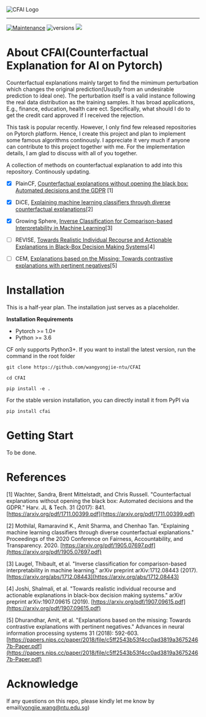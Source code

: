![CFAI Logo](https://github.com/wangyongjie-ntu/CFAI/blob/main/CFAI_Logo.png)

<hr/>

[![Maintenance](https://img.shields.io/badge/Maintained%3F-YES-green.svg)](https://github.com/wangyongjie-ntu/Awesome-explainable-AI/graphs/commit-activity)
![versions](https://img.shields.io/pypi/pyversions/pybadges.svg)
![](https://img.shields.io/badge/PyTorch%20-%23EE4C2C.svg)

# About CFAI(Counterfactual Explanation for AI on Pytorch)

Counterfactual explanations mainly target to find the mimimum perturbation which changes the original prediction(Ususlly from an undesirable prediction to ideal one). The perturbation itself is a valid instance following the real data distribution as the training samples. It has broad applications, E.g., finance, education, health care ect. Specifically, what should I do to get the credit card approved if I received the rejection.

This task is popular recently. However, I only find few released repositories on Pytorch platform. Hence, I create this project and plan to implement some famous algorithms continously. 
I appreciate it very much if anyone can contribute to this project together with me.  For the implementation details, I am glad to discuss with all of you together.

A collection of methods on counterfactual explanation to add into this repository. Continously updating.

- [x] PlainCF, [Counterfactual explanations without opening the black box: Automated decisions and the GDPR](https://arxiv.org/pdf/1711.00399.pdf) [1]

- [x] DiCE, [Explaining machine learning classifiers through diverse counterfactual explanations](https://arxiv.org/pdf/1905.07697.pdf)[2]

- [x] Growing Sphere, [Inverse Classification for Comparison-based Interpretability in Machine Learning](https://arxiv.org/abs/1712.08443)[3]

- [ ] REVISE, [Towards Realistic Individual Recourse and Actionable Explanations in Black-Box Decision Making Systems](https://arxiv.org/pdf/1907.09615.pdf)[4]

- [ ] CEM, [Explanations based on the Missing: Towards contrastive explanations with pertinent negatives](https://papers.nips.cc/paper/2018/file/c5ff2543b53f4cc0ad3819a36752467b-Paper.pdf)[5]

# Installation

This is a half-year plan. The installation just serves as a placeholder.

**Installation Requirements**
- Pytorch >= 1.0+
- Python >= 3.6

CF only supports Python3+. If you want to install the latest version, run the command in the root folder
```
git clone https://github.com/wangyongjie-ntu/CFAI

cd CFAI

pip install -e .
```

For the stable version installation, you can directly install it from PyPI via

```
pip install cfai
```


# Getting Start

To be done.

# References

[1] Wachter, Sandra, Brent Mittelstadt, and Chris Russell. "Counterfactual explanations without opening the black box: Automated decisions and the GDPR." Harv. JL & Tech. 31 (2017): 841. [https://arxiv.org/pdf/1711.00399.pdf](https://arxiv.org/pdf/1711.00399.pdf)

[2] Mothilal, Ramaravind K., Amit Sharma, and Chenhao Tan. "Explaining machine learning classifiers through diverse counterfactual explanations." Proceedings of the 2020 Conference on Fairness, Accountability, and Transparency. 2020.
[https://arxiv.org/pdf/1905.07697.pdf](https://arxiv.org/pdf/1905.07697.pdf)

[3] Laugel, Thibault, et al. "Inverse classification for comparison-based interpretability in machine learning." arXiv preprint arXiv:1712.08443 (2017).[https://arxiv.org/abs/1712.08443](https://arxiv.org/abs/1712.08443)

[4] Joshi, Shalmali, et al. "Towards realistic individual recourse and actionable explanations in black-box decision making systems." arXiv preprint arXiv:1907.09615 (2019). [https://arxiv.org/pdf/1907.09615.pdf](https://arxiv.org/pdf/1907.09615.pdf)

[5] Dhurandhar, Amit, et al. "Explanations based on the missing: Towards contrastive explanations with pertinent negatives." Advances in neural information processing systems 31 (2018): 592-603. [https://papers.nips.cc/paper/2018/file/c5ff2543b53f4cc0ad3819a36752467b-Paper.pdf](https://papers.nips.cc/paper/2018/file/c5ff2543b53f4cc0ad3819a36752467b-Paper.pdf)

# Acknowledge

If any questions on this repo, please kindly let me know by email(yongjie.wang@ntu.edu.sg)

